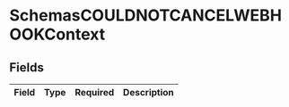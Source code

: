 # SchemasCOULDNOTCANCELWEBHOOKContext


## Fields

| Field       | Type        | Required    | Description |
| ----------- | ----------- | ----------- | ----------- |